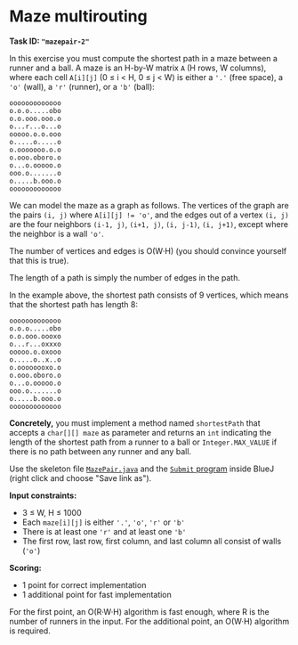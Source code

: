 Maze multirouting
=================

**Task ID: `"mazepair-2"`**

In this exercise you must compute the shortest path in a maze
between a runner and a ball.
A maze is an H-by-W matrix `A` (H rows, W columns),
where each cell `A[i][j]` (0 ≤ i < H, 0 ≤ j < W)
is either a `'.'` (free space), a `'o'` (wall),
a `'r'` (runner), or a `'b'` (ball):

```
ooooooooooooo
o.o.o.....obo
o.o.ooo.ooo.o
o...r...o...o
ooooo.o.o.ooo
o.....o.....o
o.ooooooo.o.o
o.ooo.oboro.o
o...o.ooooo.o
ooo.o.......o
o.....b.ooo.o
ooooooooooooo
```

We can model the maze as a graph as follows.
The vertices of the graph are the pairs `(i, j)` where `A[i][j] != 'o'`,
and the edges out of a vertex `(i, j)` are
the four neighbors `(i-1, j)`, `(i+1, j)`, `(i, j-1)`, `(i, j+1)`,
except where the neighbor is a wall `'o'`.

The number of vertices and edges is O(W·H)
(you should convince yourself that this is true).

The length of a path is simply the number of edges in the path.

In the example above, the shortest path consists of 9 vertices,
which means that the shortest path has length 8:

```
ooooooooooooo
o.o.o.....obo
o.o.ooo.oooxo
o...r...oxxxo
ooooo.o.oxooo
o.....o..x..o
o.oooooooxo.o
o.ooo.oboro.o
o...o.ooooo.o
ooo.o.......o
o.....b.ooo.o
ooooooooooooo
```

**Concretely,** you must implement a method named
`shortestPath` that accepts a `char[][] maze` as parameter
and returns an `int` indicating the length of the shortest path
from a runner to a ball
or `Integer.MAX_VALUE` if there is no path between any runner and any ball.

Use the skeleton file
<a href="https://github.com/Mortal/csaudk-submitj/raw/master/tasks/mazepair/MazePair.java">
`MazePair.java`</a>
and the
<a href="https://github.com/Mortal/csaudk-submitj/raw/master/Submit.java">
`Submit` program</a>
inside BlueJ (right click and choose "Save link as").

**Input constraints:**

  * 3 ≤ W, H ≤ 1000
  * Each `maze[i][j]` is either `'.'`, `'o'`, `'r'` or `'b'`
  * There is at least one `'r'` and at least one `'b'`
  * The first row, last row, first column, and last column
    all consist of walls (`'o'`)

**Scoring:**

  * 1 point for correct implementation
  * 1 additional point for fast implementation

For the first point, an O(R·W·H) algorithm is fast enough,
where R is the number of runners in the input.
For the additional point, an O(W·H) algorithm is required.
